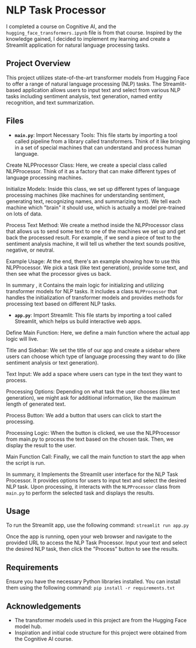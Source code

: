 # NLP Task Processor

I completed a course on Cognitive AI, and the `hugging_face_transformers.ipynb` file is from that course. Inspired by the knowledge gained, I decided to implement my learning and create a Streamlit application for natural language processing tasks.

## Project Overview

This project utilizes state-of-the-art transformer models from Hugging Face to offer a range of natural language processing (NLP) tasks. The Streamlit-based application allows users to input text and select from various NLP tasks including sentiment analysis, text generation, named entity recognition, and text summarization.

## Files

- **`main.py`**: 
Import Necessary Tools: This file starts by importing a tool called pipeline from a library called transformers. Think of it like bringing in a set of special machines that can understand and process human language.

Create NLPProcessor Class: Here, we create a special class called NLPProcessor. Think of it as a factory that can make different types of language processing machines.

Initialize Models: Inside this class, we set up different types of language processing machines (like machines for understanding sentiment, generating text, recognizing names, and summarizing text). We tell each machine which "brain" it should use, which is actually a model pre-trained on lots of data.

Process Text Method: We create a method inside the NLPProcessor class that allows us to send some text to one of the machines we set up and get back the processed result. For example, if we send a piece of text to the sentiment analysis machine, it will tell us whether the text sounds positive, negative, or neutral.

Example Usage: At the end, there's an example showing how to use this NLPProcessor. We pick a task (like text generation), provide some text, and then see what the processor gives us back.

In summary , it Contains the main logic for initializing and utilizing transformer models for NLP tasks. It includes a class `NLPProcessor` that handles the initialization of transformer models and provides methods for processing text based on different NLP tasks.
  
- **`app.py`**:
Import Streamlit: This file starts by importing a tool called Streamlit, which helps us build interactive web apps.

Define Main Function: Here, we define a main function where the actual app logic will live.

Title and Sidebar: We set the title of our app and create a sidebar where users can choose which type of language processing they want to do (like sentiment analysis or text generation).

Text Input: We add a space where users can type in the text they want to process.

Processing Options: Depending on what task the user chooses (like text generation), we might ask for additional information, like the maximum length of generated text.

Process Button: We add a button that users can click to start the processing.

Processing Logic: When the button is clicked, we use the NLPProcessor from main.py to process the text based on the chosen task. Then, we display the result to the user.

Main Function Call: Finally, we call the main function to start the app when the script is run.

In summary, it Implements the Streamlit user interface for the NLP Task Processor. It provides options for users to input text and select the desired NLP task. Upon processing, it interacts with the `NLPProcessor` class from `main.py` to perform the selected task and displays the results.

## Usage

To run the Streamlit app, use the following command:
`streamlit run app.py`

Once the app is running, open your web browser and navigate to the provided URL to access the NLP Task Processor. Input your text and select the desired NLP task, then click the "Process" button to see the results.

## Requirements

Ensure you have the necessary Python libraries installed. You can install them using the following command:
`pip install -r requirements.txt`


## Acknowledgements

- The transformer models used in this project are from the Hugging Face model hub.
- Inspiration and initial code structure for this project were obtained from the Cognitive AI course.

